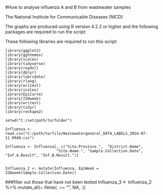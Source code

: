 #How to analyse influenza A and B from wastewater samples 

The National Institute for Communicable Diseases (NICD) 

The graphs are produced using R version 4.2.2 or higher and the following packages are required to run the script:

These following libraries are required to run this script: 

    library(ggplot2)
    library(ggthemes)
    library(scales)
    library(tidyverse)
    library(readxl)
    library(dplyr)
    library(lubridate)
    library(rlang)
    library(writexl)
    library(scales)
    library(EpiCurve)
    library(ISOweek)
    library(writexl)
    library(tidyr)
    library(reshape2)

    setwd("C:/set/path/to/folder")

    Influenza <- read.csv("C:/path/to/file/Wastewatergeneral_DATA_LABELS_2024-07-11_0948.csv")

    Influenza <- Influenza[, c("Site.Province.",  "District.Name",
                           "Site.Name.", "Sample.Collection.Date", "Inf.A.Result", "Inf.B.Result.")]


    Influenza_2 <- mutate(Influenza, EpiWeek = ISOweek(Sample.Collection.Date))

###filter out those that have not been tested
    Influenza_3 <- Influenza_2 %>%
      mutate_all(~ ifelse(. == "", NA, .))

    



